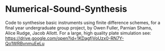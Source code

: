 # Numerical-Sound-Synthesis
Code to synthesise basic instruments using finite difference schemes, for a final year undergraduate group project, by Owen Fuller, Parnian Shams, Alice Rudge, Jacob Allott. For a large, high quality plate simulation see: https://drive.google.com/open?id=1KDagfjVoUzx0-RN7Y-Qo1WRBvnmuEeLu

